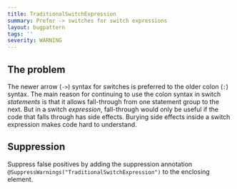 ```yaml
---
title: TraditionalSwitchExpression
summary: Prefer -> switches for switch expressions
layout: bugpattern
tags: ''
severity: WARNING
---
```


<!--
*** AUTO-GENERATED, DO NOT MODIFY ***
To make changes, edit the @BugPattern annotation or the explanation in docs/bugpattern.
-->


## The problem
The newer arrow (`->`) syntax for switches is preferred to the older colon (`:`)
syntax. The main reason for continuing to use the colon syntax in switch
*statements* is that it allows fall-through from one statement group to the
next. But in a switch *expression*, fall-through would only be useful if the
code that falls through has side effects. Burying side effects inside a switch
expression makes code hard to understand.

## Suppression
Suppress false positives by adding the suppression annotation `@SuppressWarnings("TraditionalSwitchExpression")` to the enclosing element.
